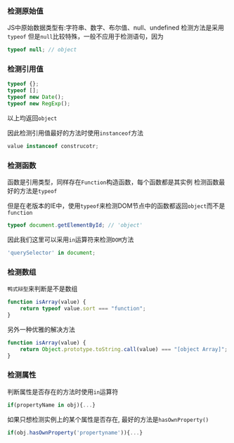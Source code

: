 ### 检测原始值
JS中原始数据类型有:字符串、数字、布尔值、null、undefined
检测方法是采用`typeof`
但是`null`比较特殊，一般不应用于检测语句，因为

```js
typeof null; // object
```

### 检测引用值
```js
typeof {};
typeof [];
typeof new Date();
typeof new RegExp();
```
以上均返回`object`

因此检测引用值最好的方法时使用`instanceof`方法

```js
value instanceof construcotr;
```

### 检测函数
函数是引用类型，同样存在`Function`构造函数，每个函数都是其实例
检测函数最好的方法是`typeof`

但是在老版本的IE中，使用`typeof`来检测DOM节点中的函数都返回`object`而不是`function`

```js
typeof document.getElementById; // 'object'
```

因此我们这里可以采用`in`运算符来检测`DOM`方法

```js
'querySelector' in document;
```

### 检测数组
`鸭式辩型`来判断是不是数组

```js
function isArray(value) {
    return typeof value.sort === "function";
}
```

另外一种优雅的解决方法

```js
function isArray(value) {
    return Object.prototype.toString.call(value) === "[object Array]";
}
```

### 检测属性
判断属性是否存在的方法时使用`in`运算符

```js
if(propertyName in obj){...}
```

如果只想检测实例上的某个属性是否存在, 最好的方法是`hasOwnProperty()`

```js
if(obj.hasOwnProperty('propertyname')){...}
```























